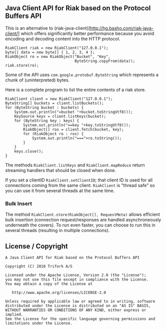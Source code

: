 ## Java Client API for Riak based on the Protocol Buffers API

This is an alternative to
(riak-java-client)[http://hg.basho.com/riak-java-client/] which offers
significantly better performance because you avoid encoding and decoding 
content into the HTTP protocol.


    RiakClient riak = new RiakClient("127.0.0.1");
    byte[] data = new byte[] { 1, 2, 3, 4 };
    RiakObject ro = new RiakObject("Bucket", "Key", 
                                   ByteString.copyFrom(data));
    riak.store(ro);

Some of the API uses `com.google.protobuf.ByteString` which represents a 
chunk of (uninterpreted) bytes.  

Here is a complete program to list the entire contents of a riak
store. 

    RiakClient client = new RiakClient("127.0.0.1");
    ByteString[] buckets = client.listBuckets();
    for (ByteString bucket : buckets) {
        System.out.println("=bucket "+bucket.toStringUtf8());
        KeySource keys = client.listKeys(bucket);
        for (ByteString key : keys) {
            System.out.println("==key "+key.toStringUtf8());
            RiakObject[] ros = client.fetch(bucket, key);
            for (RiakObject ro : ros) {
                System.out.println("==="+ro.toString());
            }
        }
        keys.close();
    }

The methods `RiakClient.listKeys` and `RiakClient.mapReduce` return
streaming handlers that should be closed when done.

If you set a clientID `RiakClient.setClientID`; that client ID is used 
for all connections coming from the same client.  `RiakClient` is 
"thread safe" so you can use it from several threads at the same time.

### Bulk Insert

The method `RiakClient.store(RiakObject[], RequestMeta)` allows
efficient bulk insertion (connection request/responses are handled
asynchroneously underneath the covers).  To run even faster, you can 
choose to run this in several threads (resulting in multiple connections).


## License / Copyright

    A Java Client API for Riak based on the Protocol Buffers API

    Copyright (C) 2010 Trifork A/S

    Licensed under the Apache License, Version 2.0 (the "License");
    you may not use this file except in compliance with the License.
    You may obtain a copy of the License at

       http://www.apache.org/licenses/LICENSE-2.0

    Unless required by applicable law or agreed to in writing, software
    distributed under the License is distributed on an "AS IS" BASIS,
    WITHOUT WARRANTIES OR CONDITIONS OF ANY KIND, either express or implied.
    See the License for the specific language governing permissions and
    limitations under the License.
